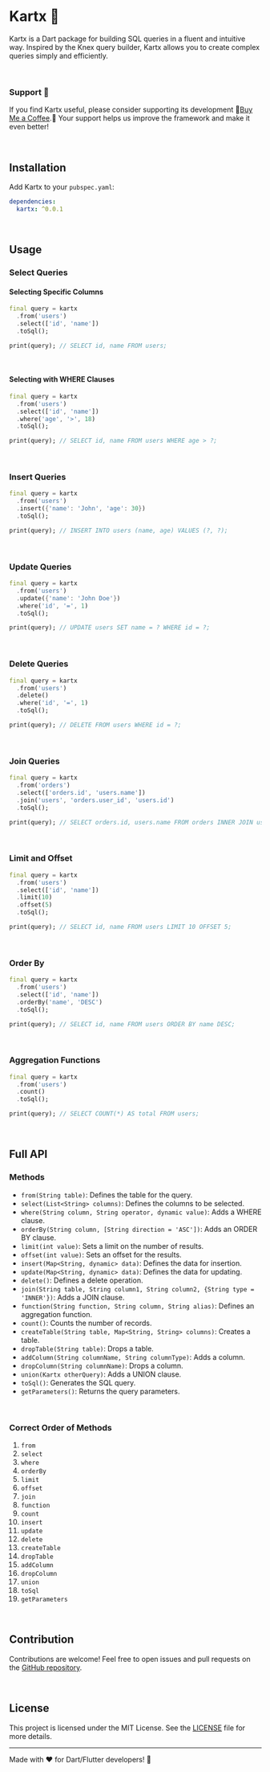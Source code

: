 # Kartx 🛒

Kartx is a Dart package for building SQL queries in a fluent and intuitive way. Inspired by the Knex query builder, Kartx allows you to create complex queries simply and efficiently.

<br>

### Support 💖

If you find Kartx useful, please consider supporting its development 🌟[Buy Me a Coffee](https://buymeacoffee.com/evandersondev).🌟 Your support helps us improve the framework and make it even better!

<br>

## Installation

Add Kartx to your `pubspec.yaml`:

```yaml
dependencies:
  kartx: ^0.0.1
```

<br>

## Usage

### Select Queries

#### Selecting Specific Columns

```dart
final query = kartx
  .from('users')
  .select(['id', 'name'])
  .toSql();

print(query); // SELECT id, name FROM users;
```

<br>

#### Selecting with WHERE Clauses

```dart
final query = kartx
  .from('users')
  .select(['id', 'name'])
  .where('age', '>', 18)
  .toSql();

print(query); // SELECT id, name FROM users WHERE age > ?;
```

<br>

### Insert Queries

```dart
final query = kartx
  .from('users')
  .insert({'name': 'John', 'age': 30})
  .toSql();

print(query); // INSERT INTO users (name, age) VALUES (?, ?);
```

<br>

### Update Queries

```dart
final query = kartx
  .from('users')
  .update({'name': 'John Doe'})
  .where('id', '=', 1)
  .toSql();

print(query); // UPDATE users SET name = ? WHERE id = ?;
```

<br>

### Delete Queries

```dart
final query = kartx
  .from('users')
  .delete()
  .where('id', '=', 1)
  .toSql();

print(query); // DELETE FROM users WHERE id = ?;
```

<br>

### Join Queries

```dart
final query = kartx
  .from('orders')
  .select(['orders.id', 'users.name'])
  .join('users', 'orders.user_id', 'users.id')
  .toSql();

print(query); // SELECT orders.id, users.name FROM orders INNER JOIN users ON orders.user_id = users.id;
```

<br>

### Limit and Offset

```dart
final query = kartx
  .from('users')
  .select(['id', 'name'])
  .limit(10)
  .offset(5)
  .toSql();

print(query); // SELECT id, name FROM users LIMIT 10 OFFSET 5;
```

<br>

### Order By

```dart
final query = kartx
  .from('users')
  .select(['id', 'name'])
  .orderBy('name', 'DESC')
  .toSql();

print(query); // SELECT id, name FROM users ORDER BY name DESC;
```

<br>

### Aggregation Functions

```dart
final query = kartx
  .from('users')
  .count()
  .toSql();

print(query); // SELECT COUNT(*) AS total FROM users;
```

<br>

## Full API

### Methods

- `from(String table)`: Defines the table for the query.
- `select(List<String> columns)`: Defines the columns to be selected.
- `where(String column, String operator, dynamic value)`: Adds a WHERE clause.
- `orderBy(String column, [String direction = 'ASC'])`: Adds an ORDER BY clause.
- `limit(int value)`: Sets a limit on the number of results.
- `offset(int value)`: Sets an offset for the results.
- `insert(Map<String, dynamic> data)`: Defines the data for insertion.
- `update(Map<String, dynamic> data)`: Defines the data for updating.
- `delete()`: Defines a delete operation.
- `join(String table, String column1, String column2, {String type = 'INNER'})`: Adds a JOIN clause.
- `function(String function, String column, String alias)`: Defines an aggregation function.
- `count()`: Counts the number of records.
- `createTable(String table, Map<String, String> columns)`: Creates a table.
- `dropTable(String table)`: Drops a table.
- `addColumn(String columnName, String columnType)`: Adds a column.
- `dropColumn(String columnName)`: Drops a column.
- `union(Kartx otherQuery)`: Adds a UNION clause.
- `toSql()`: Generates the SQL query.
- `getParameters()`: Returns the query parameters.

<br>

### Correct Order of Methods

1. `from`
2. `select`
3. `where`
4. `orderBy`
5. `limit`
6. `offset`
7. `join`
8. `function`
9. `count`
10. `insert`
11. `update`
12. `delete`
13. `createTable`
14. `dropTable`
15. `addColumn`
16. `dropColumn`
17. `union`
18. `toSql`
19. `getParameters`

<br>

## Contribution

Contributions are welcome! Feel free to open issues and pull requests on the [GitHub repository](https://github.com/evandersondev/kartx).

<br>

## License

This project is licensed under the MIT License. See the [LICENSE](LICENSE) file for more details.

---

Made with ❤️ for Dart/Flutter developers! 🎯

